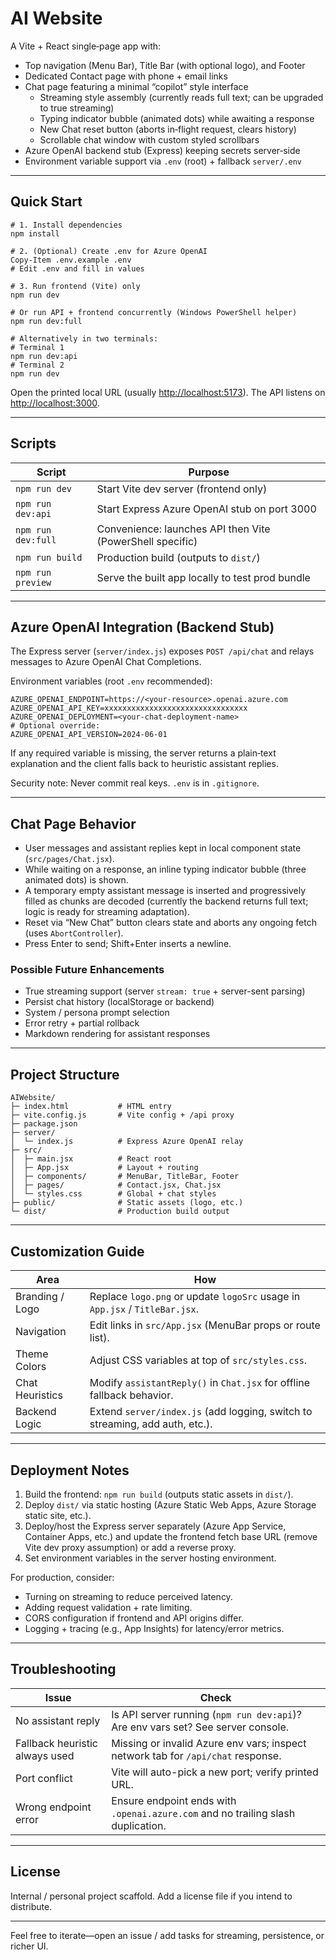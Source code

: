# AI Website

A Vite + React single‑page app with:

* Top navigation (Menu Bar), Title Bar (with optional logo), and Footer
* Dedicated Contact page with phone + email links
* Chat page featuring a minimal “copilot” style interface
  * Streaming style assembly (currently reads full text; can be upgraded to true streaming)
  * Typing indicator bubble (animated dots) while awaiting a response
  * New Chat reset button (aborts in‑flight request, clears history)
  * Scrollable chat window with custom styled scrollbars
* Azure OpenAI backend stub (Express) keeping secrets server‑side
* Environment variable support via `.env` (root) + fallback `server/.env`

---

## Quick Start

```pwsh
# 1. Install dependencies
npm install

# 2. (Optional) Create .env for Azure OpenAI
Copy-Item .env.example .env
# Edit .env and fill in values

# 3. Run frontend (Vite) only
npm run dev

# Or run API + frontend concurrently (Windows PowerShell helper)
npm run dev:full

# Alternatively in two terminals:
# Terminal 1
npm run dev:api
# Terminal 2
npm run dev
```

Open the printed local URL (usually <http://localhost:5173>). The API listens on <http://localhost:3000>.

---

## Scripts

| Script | Purpose |
| ------ | ------- |
| `npm run dev` | Start Vite dev server (frontend only) |
| `npm run dev:api` | Start Express Azure OpenAI stub on port 3000 |
| `npm run dev:full` | Convenience: launches API then Vite (PowerShell specific) |
| `npm run build` | Production build (outputs to `dist/`) |
| `npm run preview` | Serve the built app locally to test prod bundle |

---

## Azure OpenAI Integration (Backend Stub)

The Express server (`server/index.js`) exposes `POST /api/chat` and relays messages to Azure OpenAI Chat Completions.

Environment variables (root `.env` recommended):

```text
AZURE_OPENAI_ENDPOINT=https://<your-resource>.openai.azure.com
AZURE_OPENAI_API_KEY=xxxxxxxxxxxxxxxxxxxxxxxxxxxxxxxx
AZURE_OPENAI_DEPLOYMENT=<your-chat-deployment-name>
# Optional override:
AZURE_OPENAI_API_VERSION=2024-06-01
```

If any required variable is missing, the server returns a plain‑text explanation and the client falls back to heuristic assistant replies.

Security note: Never commit real keys. `.env` is in `.gitignore`.

---

## Chat Page Behavior

* User messages and assistant replies kept in local component state (`src/pages/Chat.jsx`).
* While waiting on a response, an inline typing indicator bubble (three animated dots) is shown.
* A temporary empty assistant message is inserted and progressively filled as chunks are decoded (currently the backend returns full text; logic is ready for streaming adaptation).
* Reset via “New Chat” button clears state and aborts any ongoing fetch (uses `AbortController`).
* Press Enter to send; Shift+Enter inserts a newline.

### Possible Future Enhancements
* True streaming support (server `stream: true` + server-sent parsing)
* Persist chat history (localStorage or backend)
* System / persona prompt selection
* Error retry + partial rollback
* Markdown rendering for assistant responses

---

## Project Structure

```text
AIWebsite/
├─ index.html           # HTML entry
├─ vite.config.js       # Vite config + /api proxy
├─ package.json
├─ server/
│  └─ index.js          # Express Azure OpenAI relay
├─ src/
│  ├─ main.jsx          # React root
│  ├─ App.jsx           # Layout + routing
│  ├─ components/       # MenuBar, TitleBar, Footer
│  ├─ pages/            # Contact.jsx, Chat.jsx
│  └─ styles.css        # Global + chat styles
├─ public/              # Static assets (logo, etc.)
└─ dist/                # Production build output
```

---

## Customization Guide

| Area | How |
| ---- | ---- |
| Branding / Logo | Replace `logo.png` or update `logoSrc` usage in `App.jsx` / `TitleBar.jsx`. |
| Navigation | Edit links in `src/App.jsx` (MenuBar props or route list). |
| Theme Colors | Adjust CSS variables at top of `src/styles.css`. |
| Chat Heuristics | Modify `assistantReply()` in `Chat.jsx` for offline fallback behavior. |
| Backend Logic | Extend `server/index.js` (add logging, switch to streaming, add auth, etc.). |

---

## Deployment Notes

1. Build the frontend: `npm run build` (outputs static assets in `dist/`).
2. Deploy `dist/` via static hosting (Azure Static Web Apps, Azure Storage static site, etc.).
3. Deploy/host the Express server separately (Azure App Service, Container Apps, etc.) and update the frontend fetch base URL (remove Vite dev proxy assumption) or add a reverse proxy.
4. Set environment variables in the server hosting environment.

For production, consider:
* Turning on streaming to reduce perceived latency.
* Adding request validation + rate limiting.
* CORS configuration if frontend and API origins differ.
* Logging + tracing (e.g., App Insights) for latency/error metrics.

---

## Troubleshooting

Issue | Check
----- | -----
No assistant reply | Is API server running (`npm run dev:api`)? Are env vars set? See server console.
Fallback heuristic always used | Missing or invalid Azure env vars; inspect network tab for `/api/chat` response.
Port conflict | Vite will auto-pick a new port; verify printed URL.
Wrong endpoint error | Ensure endpoint ends with `.openai.azure.com` and no trailing slash duplication.

---

## License

Internal / personal project scaffold. Add a license file if you intend to distribute.

---

Feel free to iterate—open an issue / add tasks for streaming, persistence, or richer UI.
